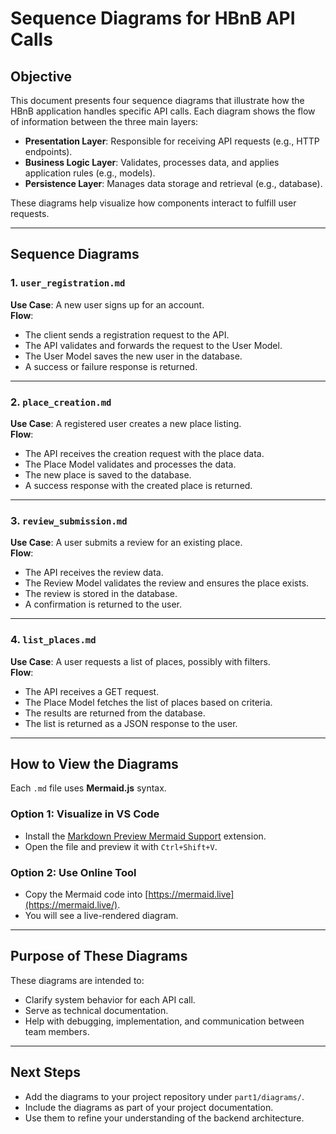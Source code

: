 # Sequence Diagrams for HBnB API Calls

## Objective

This document presents four sequence diagrams that illustrate how the HBnB application handles specific API calls. Each diagram shows the flow of information between the three main layers:

- **Presentation Layer**: Responsible for receiving API requests (e.g., HTTP endpoints).
- **Business Logic Layer**: Validates, processes data, and applies application rules (e.g., models).
- **Persistence Layer**: Manages data storage and retrieval (e.g., database).

These diagrams help visualize how components interact to fulfill user requests.

---

## Sequence Diagrams

### 1. `user_registration.md`
**Use Case**: A new user signs up for an account.  
**Flow**:
- The client sends a registration request to the API.
- The API validates and forwards the request to the User Model.
- The User Model saves the new user in the database.
- A success or failure response is returned.

---

### 2. `place_creation.md`
**Use Case**: A registered user creates a new place listing.  
**Flow**:
- The API receives the creation request with the place data.
- The Place Model validates and processes the data.
- The new place is saved to the database.
- A success response with the created place is returned.

---

### 3. `review_submission.md`
**Use Case**: A user submits a review for an existing place.  
**Flow**:
- The API receives the review data.
- The Review Model validates the review and ensures the place exists.
- The review is stored in the database.
- A confirmation is returned to the user.

---

### 4. `list_places.md`
**Use Case**: A user requests a list of places, possibly with filters.  
**Flow**:
- The API receives a GET request.
- The Place Model fetches the list of places based on criteria.
- The results are returned from the database.
- The list is returned as a JSON response to the user.

---

## How to View the Diagrams

Each `.md` file uses **Mermaid.js** syntax.

### Option 1: Visualize in VS Code
- Install the [Markdown Preview Mermaid Support](https://marketplace.visualstudio.com/items?itemName=bierner.markdown-mermaid) extension.
- Open the file and preview it with `Ctrl+Shift+V`.

### Option 2: Use Online Tool
- Copy the Mermaid code into [https://mermaid.live](https://mermaid.live/).
- You will see a live-rendered diagram.

---

## Purpose of These Diagrams

These diagrams are intended to:
- Clarify system behavior for each API call.
- Serve as technical documentation.
- Help with debugging, implementation, and communication between team members.

---

## Next Steps

- Add the diagrams to your project repository under `part1/diagrams/`.
- Include the diagrams as part of your project documentation.
- Use them to refine your understanding of the backend architecture.


